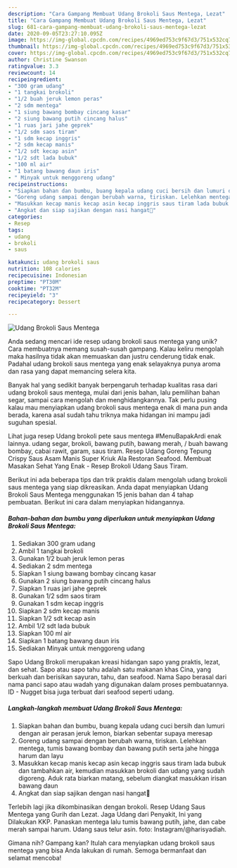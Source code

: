 ```yaml
---
description: "Cara Gampang Membuat Udang Brokoli Saus Mentega, Lezat"
title: "Cara Gampang Membuat Udang Brokoli Saus Mentega, Lezat"
slug: 681-cara-gampang-membuat-udang-brokoli-saus-mentega-lezat
date: 2020-09-05T23:27:10.095Z
image: https://img-global.cpcdn.com/recipes/4969ed753c9f67d3/751x532cq70/udang-brokoli-saus-mentega-foto-resep-utama.jpg
thumbnail: https://img-global.cpcdn.com/recipes/4969ed753c9f67d3/751x532cq70/udang-brokoli-saus-mentega-foto-resep-utama.jpg
cover: https://img-global.cpcdn.com/recipes/4969ed753c9f67d3/751x532cq70/udang-brokoli-saus-mentega-foto-resep-utama.jpg
author: Christine Swanson
ratingvalue: 3.3
reviewcount: 14
recipeingredient:
- "300 gram udang"
- "1 tangkai brokoli"
- "1/2 buah jeruk lemon peras"
- "2 sdm mentega"
- "1 siung bawang bombay cincang kasar"
- "2 siung bawang putih cincang halus"
- "1 ruas jari jahe geprek"
- "1/2 sdm saos tiram"
- "1 sdm kecap inggris"
- "2 sdm kecap manis"
- "1/2 sdt kecap asin"
- "1/2 sdt lada bubuk"
- "100 ml air"
- "1 batang bawang daun iris"
- " Minyak untuk menggoreng udang"
recipeinstructions:
- "Siapkan bahan dan bumbu, buang kepala udang cuci bersih dan lumuri dengan air perasan jeruk lemon, biarkan sebentar supaya meresap"
- "Goreng udang sampai dengan berubah warna, tiriskan. Lelehkan mentega, tumis bawang bombay dan bawang putih serta jahe hingga harum dan layu"
- "Masukkan kecap manis kecap asin kecap inggris saus tiram lada bubuk dan tambahkan air, kemudian masukkan brokoli dan udang yang sudah digoreng. Aduk rata biarkan matang, sebelum diangkat masukkan irisan bawang daun"
- "Angkat dan siap sajikan dengan nasi hangat🙏"
categories:
- Resep
tags:
- udang
- brokoli
- saus

katakunci: udang brokoli saus 
nutrition: 108 calories
recipecuisine: Indonesian
preptime: "PT30M"
cooktime: "PT32M"
recipeyield: "3"
recipecategory: Dessert

---
```



![Udang Brokoli Saus Mentega](https://img-global.cpcdn.com/recipes/4969ed753c9f67d3/751x532cq70/udang-brokoli-saus-mentega-foto-resep-utama.jpg)

Anda sedang mencari ide resep udang brokoli saus mentega yang unik? Cara membuatnya memang susah-susah gampang. Kalau keliru mengolah maka hasilnya tidak akan memuaskan dan justru cenderung tidak enak. Padahal udang brokoli saus mentega yang enak selayaknya punya aroma dan rasa yang dapat memancing selera kita.

Banyak hal yang sedikit banyak berpengaruh terhadap kualitas rasa dari udang brokoli saus mentega, mulai dari jenis bahan, lalu pemilihan bahan segar, sampai cara mengolah dan menghidangkannya. Tak perlu pusing kalau mau menyiapkan udang brokoli saus mentega enak di mana pun anda berada, karena asal sudah tahu triknya maka hidangan ini mampu jadi suguhan spesial.

Lihat juga resep Udang brokoli pete saus mentega #MenuBapakArdi enak lainnya. udang segar, brokoli, bawang putih, bawang merah, / buah bawang bombay, cabai rawit, garam, saus tiram. Resep Udang Goreng Tepung Crispy Saus Asam Manis Super Kriuk Ala Restoran Seafood. Membuat Masakan Sehat Yang Enak - Resep Brokoli Udang Saus Tiram.


Berikut ini ada beberapa tips dan trik praktis dalam mengolah udang brokoli saus mentega yang siap dikreasikan. Anda dapat menyiapkan Udang Brokoli Saus Mentega menggunakan 15 jenis bahan dan 4 tahap pembuatan. Berikut ini cara dalam menyiapkan hidangannya.

<!--inarticleads1-->

##### Bahan-bahan dan bumbu yang diperlukan untuk menyiapkan Udang Brokoli Saus Mentega:

1. Sediakan 300 gram udang
1. Ambil 1 tangkai brokoli
1. Gunakan 1/2 buah jeruk lemon peras
1. Sediakan 2 sdm mentega
1. Siapkan 1 siung bawang bombay cincang kasar
1. Gunakan 2 siung bawang putih cincang halus
1. Siapkan 1 ruas jari jahe geprek
1. Gunakan 1/2 sdm saos tiram
1. Gunakan 1 sdm kecap inggris
1. Siapkan 2 sdm kecap manis
1. Siapkan 1/2 sdt kecap asin
1. Ambil 1/2 sdt lada bubuk
1. Siapkan 100 ml air
1. Siapkan 1 batang bawang daun iris
1. Sediakan  Minyak untuk menggoreng udang


Sapo Udang Brokoli merupakan kreasi hidangan sapo yang praktis, lezat, dan sehat. Sapo atau sapo tahu adalah satu makanan khas Cina, yang berkuah dan berisikan sayuran, tahu, dan seafood. Nama Sapo berasal dari nama panci sapo atau wadah yang digunakan dalam proses pembuatannya. ID - Nugget bisa juga terbuat dari seafood seperti udang. 

<!--inarticleads2-->

##### Langkah-langkah membuat Udang Brokoli Saus Mentega:

1. Siapkan bahan dan bumbu, buang kepala udang cuci bersih dan lumuri dengan air perasan jeruk lemon, biarkan sebentar supaya meresap
1. Goreng udang sampai dengan berubah warna, tiriskan. Lelehkan mentega, tumis bawang bombay dan bawang putih serta jahe hingga harum dan layu
1. Masukkan kecap manis kecap asin kecap inggris saus tiram lada bubuk dan tambahkan air, kemudian masukkan brokoli dan udang yang sudah digoreng. Aduk rata biarkan matang, sebelum diangkat masukkan irisan bawang daun
1. Angkat dan siap sajikan dengan nasi hangat🙏


Terlebih lagi jika dikombinasikan dengan brokoli. Resep Udang Saus Mentega yang Gurih dan Lezat. Jaga Udang dari Penyakit, Ini yang Dilakukan KKP. Panaskan mentega lalu tumis bawang putih, jahe, dan cabe merah sampai harum. Udang saus telur asin. foto: Instagram/@harisyadiah. 

Gimana nih? Gampang kan? Itulah cara menyiapkan udang brokoli saus mentega yang bisa Anda lakukan di rumah. Semoga bermanfaat dan selamat mencoba!
